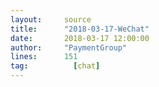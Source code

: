 ```yaml
---
layout:     source 
title:      "2018-03-17-WeChat"
date:       2018-03-17 12:00:00
author:     "PaymentGroup"
lines:      151 
tag:		  [chat]
---
```


